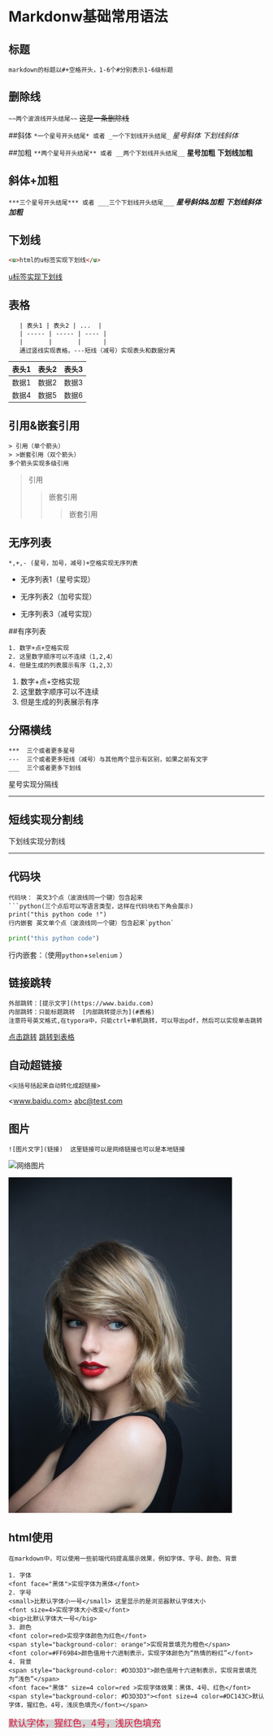 # Markdonw基础常用语法
## 标题
```markdown的标题以#+空格开头，1-6个#分别表示1-6级标题```
## 删除线
```~~两个波浪线开头结尾~~```
~~这是一条删除线~~

##斜体
```*一个星号开头结尾* 或者 _一个下划线开头结尾_```
*星号斜体*           _下划线斜体_

##加粗
```**两个星号开头结尾** 或者 __两个下划线开头结尾__```
**星号加粗**   __下划线加粗__

## 斜体+加粗
```***三个星号开头结尾*** 或者 ___三个下划线开头结尾___```
***星号斜体&加粗***                ___下划线斜体加粗___

## 下划线
```html
<u>html的u标签实现下划线</u>
```
<u>u标签实现下划线</u>

## 表格
```
   | 表头1 | 表头2 | ...  |
   | ----- | ----- | ---- | 
   |       |       |      |
   通过竖线实现表格，---短线（减号）实现表头和数据分离
```
|表头1|表头2|表头3|
|----|----|---|
|数据1|数据2|数据3|
|数据4|数据5|数据6|

## 引用&嵌套引用
```
> 引用（单个箭头）
> >嵌套引用（双个箭头）
多个箭头实现多级引用
```
>引用
>>嵌套引用
>>
>>> 嵌套引用

## 无序列表
```
*,+,- (星号，加号，减号)+空格实现无序列表
```
* 无序列表1（星号实现）
+ 无序列表2（加号实现）
- 无序列表3（减号实现）

##有序列表
```
1. 数字+点+空格实现
2. 这里数字顺序可以不连续（1,2,4）
4. 但是生成的列表展示有序（1,2,3）
```
1. 数字+点+空格实现
2. 这里数字顺序可以不连续
4. 但是生成的列表展示有序

## 分隔横线
```
***  三个或者更多星号
---	 三个或者更多短线（减号）与其他两个显示有区别，如果之前有文字
___  三个或者更多下划线
```
星号实现分隔线
***
短线实现分割线
---
下划线实现分割线
____

## 代码块
```
代码块： 英文3个点（波浪线同一个键）包含起来
​```python(三个点后可以写语言类型，这样在代码块右下角会展示)
print("this python code !")
行内嵌套 英文单个点（波浪线同一个键）包含起来`python`
```
```python
print("this python code")
```
行内嵌套：（使用`python`+`selenium` ）

##  链接跳转
```
外部跳转：[提示文字](https://www.baidu.com)
内部跳转：只能标题跳转  [内部跳转提示为](#表格)
注意符号英文格式,在typora中，只能ctrl+单机跳转，可以导出pdf，然后可以实现单击跳转
```
[点击跳转](https://www.baidu.com)
[跳转到表格](#表格)

## 自动超链接
```
<尖括号括起来自动转化成超链接>
```
<www.baidu.com>
<abc@test.com>

## 图片
```
![图片文字](链接)  这里链接可以是网络链接也可以是本地链接 
```
![网络图片](https://i01piccdn.sogoucdn.com/8c81eae1698f188a)



![本地图片](.\picture\01_1.jpeg)

## html使用
```
在markdown中，可以使用一些前端代码提高展示效果，例如字体、字号、颜色、背景

1. 字体
<font face="黑体">实现字体为黑体</font>
2. 字号
<small>比默认字体小一号</small> 这里显示的是浏览器默认字体大小
<font size=4>实现字体大小改变</font>
<big>比默认字体大一号</big>
3. 颜色
<font color=red>实现字体颜色为红色</font>
<span style="background-color: orange">实现背景填充为橙色</span>
<font color=#FF69B4>颜色值用十六进制表示，实现字体颜色为“热情的粉红”</font>
4. 背景
<span style="background-color: #D3D3D3">颜色值用十六进制表示，实现背景填充为“浅色”</span>
<font face="黑体" size=4 color=red >实现字体效果：黑体、4号、红色</font>
<span style="background-color: #D3D3D3"><font size=4 color=#DC143C>默认字体，猩红色，4号，浅灰色填充</font></span>
```
<span style="background-color: #D3D3D3"><font size=4 color=#DC143C>默认字体，猩红色，4号，浅灰色填充</font></span>